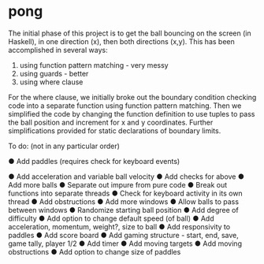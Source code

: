 # pong
The initial phase of this project is to get the ball bouncing on the screen (in Haskell), in one direction (x), then both directions (x,y). This has been accomplished in several ways:

1. using function pattern matching - very messy
2. using guards - better
3. using where clause

For the where clause, we initially broke out the boundary condition checking code into a separate function using function pattern matching. Then we simplified the code by changing the function definition to use tuples to pass the ball position and increment for x and y coordinates. Further simplifications provided for static declarations of boundary limits.

To do: (not in any particular order)

●  Add paddles (requires check for keyboard events)

●  Add acceleration and variable ball velocity
●  Add checks for above
●  Add more balls
●  Separate out impure from pure code
●  Break out functions into separate threads
●  Check for keyboard activity in its own thread
●  Add obstructions
●  Add more windows
●  Allow balls to pass between windows
●  Randomize starting ball position
●  Add degree of difficulty
●  Add option to change default speed (of ball)
●  Add acceleration, momentum, weight?, size to ball
●  Add responsivity to paddles
●  Add score board
●  Add gaming structure - start, end, save, game tally, player 1/2
●  Add timer
●  Add moving targets
●  Add moving obstructions
●  Add option to change size of paddles
